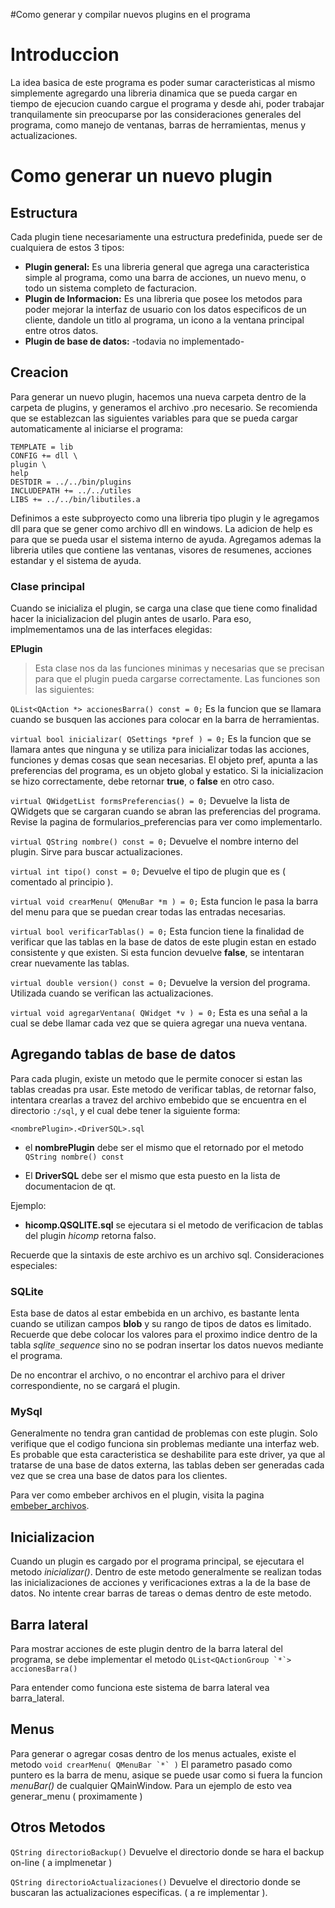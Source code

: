 #Como generar y compilar nuevos plugins en el programa

# Introduccion #

La idea basica de este programa es poder sumar caracteristicas al mismo simplemente agregardo una libreria dinamica que se pueda cargar en tiempo de ejecucion cuando cargue el programa y desde ahi, poder trabajar tranquilamente sin preocuparse por las consideraciones generales del programa, como manejo de ventanas, barras de herramientas, menus y actualizaciones.

# Como generar un nuevo plugin #

## Estructura ##

Cada plugin tiene necesariamente una estructura predefinida, puede ser de cualquiera de estos 3 tipos:
  * **Plugin general:** Es una libreria general que agrega una caracteristica simple al programa, como una barra de acciones, un nuevo menu, o todo un sistema completo de facturacion.
  * **Plugin de Informacion:** Es una libreria que posee los metodos para poder mejorar la interfaz de usuario con los datos especificos de un cliente, dandole un titlo al programa, un icono a la ventana principal entre otros datos.
  * **Plugin de base de datos:** -todavia no implementado-

## Creacion ##

Para generar un nuevo plugin, hacemos una nueva carpeta dentro de la carpeta de plugins, y generamos el archivo .pro necesario.
Se recomienda que se establezcan las siguientes variables para que se pueda cargar automaticamente al iniciarse el programa:

```
TEMPLATE = lib
CONFIG += dll \
plugin \
help
DESTDIR = ../../bin/plugins
INCLUDEPATH += ../../utiles
LIBS += ../../bin/libutiles.a
```

Definimos a este subproyecto como una libreria tipo plugin y le agregamos dll para que se gener como archivo dll en windows. La adicion de help es para que se pueda usar el sistema interno de ayuda. Agregamos ademas la libreria utiles que contiene las ventanas, visores de resumenes, acciones estandar y el sistema de ayuda.

### Clase principal ###

Cuando se inicializa el plugin, se carga una clase que tiene como finalidad hacer la inicializacion del plugin antes de usarlo.
Para eso, implmementamos una de las interfaces elegidas:

**EPlugin**
> Esta clase nos da las funciones minimas y necesarias que se precisan para que el plugin pueda cargarse correctamente. Las funciones son las siguientes:

` QList<QAction *> accionesBarra() const = 0; `
Es la funcion que se llamara cuando se busquen las acciones para colocar en la barra de herramientas.

` virtual bool inicializar( QSettings *pref ) = 0; `
Es la funcion que se llamara antes que ninguna y se utiliza para inicializar todas las acciones, funciones y demas cosas que sean necesarias. El objeto pref, apunta a las preferencias del programa, es un objeto global y estatico. Si la inicializacion se hizo correctamente, debe retornar **true**, o **false** en otro caso.

` virtual QWidgetList formsPreferencias() = 0; `
Devuelve la lista de QWidgets que se cargaran cuando se abran las preferencias del programa. Revise la pagina de formularios\_preferencias para ver como implementarlo.

` virtual QString nombre() const = 0; `
Devuelve el nombre interno del plugin. Sirve para buscar actualizaciones.

` virtual int tipo() const = 0; `
Devuelve el tipo de plugin que es ( comentado al principio ).

` virtual void crearMenu( QMenuBar *m ) = 0; `
Esta funcion le pasa la barra del menu para que se puedan crear todas las entradas necesarias.

` virtual bool verificarTablas() = 0; `
Esta funcion tiene la finalidad de verificar que las tablas en la base de datos de este plugin estan en estado consistente y que existen. Si esta funcion devuelve **false**, se intentaran crear nuevamente las tablas.

` virtual double version() const = 0; `
Devuelve la version del programa. Utilizada cuando se verifican las actualizaciones.

` virtual void agregarVentana( QWidget *v ) = 0; `
Esta es una señal a la cual se debe llamar cada vez que se quiera agregar una nueva ventana.

## Agregando tablas de base de datos ##

Para cada plugin, existe un metodo que le permite conocer si estan las tablas creadas pra usar. Este metodo de verificar tablas, de retornar falso, intentara crearlas a travez del archivo embebido que se encuentra en el directorio `:/sql`, y el cual debe tener la siguiente forma:

`<nombrePlugin>.<DriverSQL>.sql`

  * el **nombrePlugin** debe ser el mismo que el retornado por el metodo `QString nombre() const `

  * El **DriverSQL** debe ser el mismo que esta puesto en la lista de documentacion de qt.

Ejemplo:
  * **hicomp.QSQLITE.sql** se ejecutara si el metodo de verificacion de tablas del plugin _hicomp_ retorna falso.

Recuerde que la sintaxis de este archivo es un archivo sql.
Consideraciones especiales:
### SQLite ###
Esta base de datos al estar embebida en un archivo, es bastante lenta cuando se utilizan campos **blob** y su rango de tipos de datos es limitado.
Recuerde que debe colocar los valores para el proximo indice dentro de la tabla _sqlite`_`sequence_ sino no se podran insertar los datos nuevos mediante el programa.

De no encontrar el archivo, o no encontrar el archivo para el driver correspondiente, no se cargará el plugin.

### MySql ###
Generalmente no tendra gran cantidad de problemas con este plugin. Solo verifique que el codigo funciona sin problemas mediante una interfaz web.
Es probable que esta caracteristica se deshabilite para este driver, ya que al tratarse de una base de datos externa, las tablas deben ser generadas cada vez que se crea una base de datos para los clientes.

Para ver como embeber archivos en el plugin, visita la pagina [embeber\_archivos](embeber_archivos.md).

## Inicializacion ##

Cuando un plugin es cargado por el programa principal, se ejecutara el metodo _inicializar()_.
Dentro de este metodo generalmente se realizan todas las inicializaciones de acciones y verificaciones extras a la de la base de datos.
No intente crear barras de tareas o demas dentro de este metodo.

## Barra lateral ##

Para mostrar acciones de este plugin dentro de la barra lateral del programa, se debe implementar el metodo
`` QList<QActionGroup `*`> accionesBarra() ``

Para entender como funciona este sistema de barra lateral vea barra\_lateral.

## Menus ##

Para generar o agregar cosas dentro de los menus actuales, existe el metodo
`` void crearMenu( QMenuBar `*` ) ``
El parametro pasado como puntero es la barra de menu, asique se puede usar como si fuera la funcion _menuBar()_ de cualquier QMainWindow.
Para un ejemplo de esto vea generar\_menu ( proximamente )

## Otros Metodos ##

` QString directorioBackup() ` Devuelve el directorio donde se hara el backup on-line ( a implmenetar )

` QString directorioActualizaciones() ` Devuelve el directorio donde se buscaran las actualizaciones especificas. ( a re implementar ).